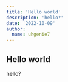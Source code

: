 ```yaml
---
title: 'Hello world'
description: 'hello?'
date: '2022-10-09'
author:
  name: uhgenie7
---
```


## Hello world

hello?
